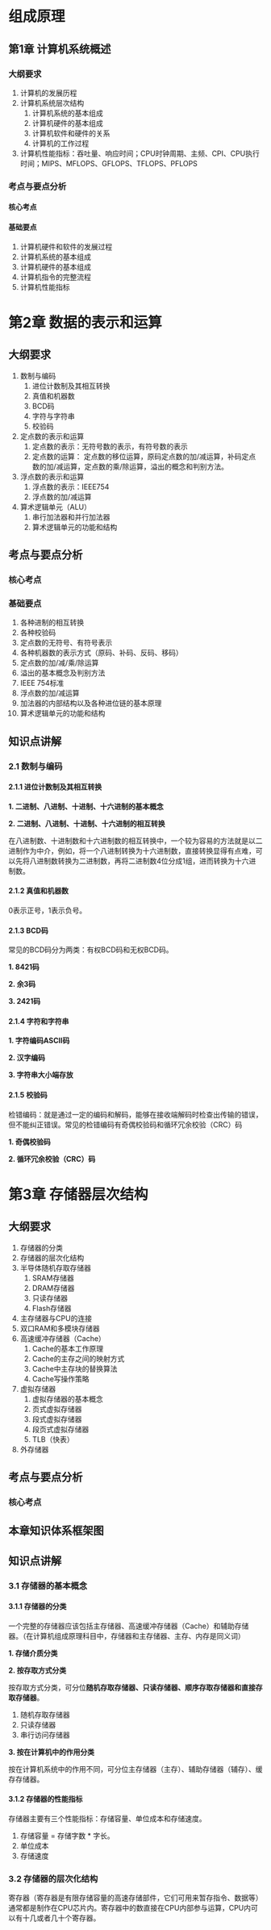 # 组成原理 #

## 第1章 计算机系统概述 ##

### 大纲要求 ###

1. 计算机的发展历程
2. 计算机系统层次结构
	1. 计算机系统的基本组成
	2. 计算机硬件的基本组成
	3. 计算机软件和硬件的关系
	4. 计算机的工作过程
3. 计算机性能指标：吞吐量、响应时间；CPU时钟周期、主频、CPI、CPU执行时间；MIPS、MFLOPS、GFLOPS、TFLOPS、PFLOPS

### 考点与要点分析 ###

#### 核心考点 ####

#### 基础要点 ####

1. 计算机硬件和软件的发展过程
2. 计算机系统的基本组成
3. 计算机硬件的基本组成
4. 计算机指令的完整流程
5. 计算机性能指标

# 第2章 数据的表示和运算 #

## 大纲要求 ##

1. 数制与编码
	1. 进位计数制及其相互转换
	2. 真值和机器数
	3. BCD码
	4. 字符与字符串
	5. 校验码
2. 定点数的表示和运算
	1. 定点数的表示：无符号数的表示，有符号数的表示
	2. 定点数的运算： 定点数的移位运算，原码定点数的加/减运算，补码定点数的加/减运算，定点数的乘/除运算，溢出的概念和判别方法。
3. 浮点数的表示和运算
	1. 浮点数的表示：IEEE754
	2. 浮点数的加/减运算
4. 算术逻辑单元（ALU） 
	1. 串行加法器和并行加法器
	2. 算术逻辑单元的功能和结构

## 考点与要点分析 ##

### 核心考点 ###

### 基础要点 ###

1. 各种进制的相互转换
2. 各种校验码
3. 定点数的无符号、有符号表示
4. 各种机器数的表示方式（原码、补码、反码、移码）
5. 定点数的加/减/乘/除运算
6. 溢出的基本概念及判别方法
7. IEEE 754标准
8. 浮点数的加/减运算
9. 加法器的内部结构以及各种进位链的基本原理
10. 算术逻辑单元的功能和结构

## 知识点讲解 ##

### 2.1 数制与编码 ###

#### 2.1.1 进位计数制及其相互转换 ####

**1. 二进制、八进制、十进制、十六进制的基本概念**

**2. 二进制、八进制、十进制、十六进制的相互转换**

在八进制数、十进制数和十六进制数的相互转换中，一个较为容易的方法就是以二进制作为中介，例如，将一个八进制转换为十六进制数，直接转换显得有点难，可以先将八进制数转换为二进制数，再将二进制数4位分成1组，进而转换为十六进制数。

#### 2.1.2 真值和机器数 ####

0表示正号，1表示负号。

#### 2.1.3 BCD码 ####

常见的BCD码分为两类：有权BCD码和无权BCD码。

**1. 8421码**

**2. 余3码**

**3. 2421码**

#### 2.1.4 字符和字符串 ####

**1. 字符编码ASCII码**

**2. 汉字编码**

**3. 字符串大小端存放**

#### 2.1.5 校验码 ####

检错编码：就是通过一定的编码和解码，能够在接收端解码时检查出传输的错误，但不能纠正错误。常见的检错编码有奇偶校验码和循环冗余校验（CRC）码

**1. 奇偶校验码**

**2. 循环冗余校验（CRC）码**

# 第3章 存储器层次结构 #

## 大纲要求 ##

1. 存储器的分类
2. 存储器的层次化结构
3. 半导体随机存取存储器
	1. SRAM存储器
	2. DRAM存储器
	3. 只读存储器
	4. Flash存储器
4. 主存储器与CPU的连接
5. 双口RAM和多模块存储器
6. 高速缓冲存储器（Cache）
	1. Cache的基本工作原理
	2. Cache的主存之间的映射方式
	3. Cache中主存块的替换算法
	4. Cache写操作策略
7. 虚拟存储器
	1. 虚拟存储器的基本概念
	2. 页式虚拟存储器
	3. 段式虚拟存储器
	4. 段页式虚拟存储器
	5. TLB（快表）
8. 外存储器
 
## 考点与要点分析 ##

### 核心考点 ###

## 本章知识体系框架图 ##

## 知识点讲解 ##

### 3.1 存储器的基本概念 ###

#### 3.1.1 存储器的分类 ####

一个完整的存储器应该包括主存储器、高速缓冲存储器（Cache）和辅助存储器。（在计算机组成原理科目中，存储器和主存储器、主存、内存是同义词）

**1. 存储介质分类**



**2. 按存取方式分类**

按存取方式分类，可分位**随机存取存储器、只读存储器、顺序存取存储器和直接存取存储器**。

1. 随机存取存储器
2. 只读存储器
3. 串行访问存储器

**3. 按在计算机中的作用分类**

按在计算机系统中的作用不同，可分位主存储器（主存）、辅助存储器（辅存）、缓存存储器。

#### 3.1.2 存储器的性能指标 ####

存储器主要有三个性能指标：存储容量、单位成本和存储速度。

1. 存储容量 = 存储字数 * 字长。
2. 单位成本
3. 存储速度

### 3.2 存储器的层次化结构 ###

寄存器（寄存器是有限存储容量的高速存储部件，它们可用来暂存指令、数据等）通常都是制作在CPU芯片内。寄存器中的数直接在CPU内部参与运算，CPU内可以有十几或者几十个寄存器。